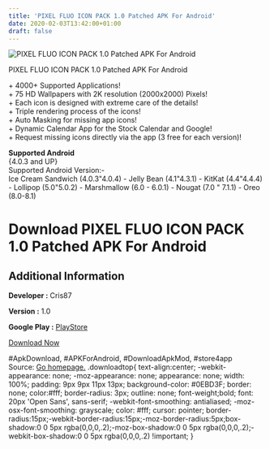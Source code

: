 ```yaml
---
title: 'PIXEL FLUO ICON PACK 1.0 Patched APK For Android'
date: 2020-02-03T13:42:00+01:00
draft: false
---
```


![PIXEL FLUO ICON PACK 1.0 Patched APK For Android](https://i0.wp.com/apkhome.net/wp-content/uploads/2018/12/PIXEL-FLUO-ICON-PACK-1.0.png "PIXEL FLUO ICON PACK 1.0 Patched APK For Android")

  

PIXEL FLUO ICON PACK 1.0 Patched APK For Android

\+ 4000+ Supported Applications!  
\+ 75 HD Wallpapers with 2K resolution (2000x2000) Pixels!  
\+ Each icon is designed with extreme care of the details!  
\+ Triple rendering process of the icons!  
\+ Auto Masking for missing app icons!  
\+ Dynamic Calendar App for the Stock Calendar and Google!  
\+ Request missing icons directly via the app (3 free for each version)!

**Supported Android**  
{4.0.3 and UP}  
Supported Android Version:-  
Ice Cream Sandwich (4.0.3"4.0.4) - Jelly Bean (4.1"4.3.1) - KitKat (4.4"4.4.4) - Lollipop (5.0"5.0.2) - Marshmallow (6.0 - 6.0.1) - Nougat (7.0 " 7.1.1) - Oreo (8.0-8.1)

Download PIXEL FLUO ICON PACK 1.0 Patched APK For Android
=========================================================

Additional Information
----------------------

**Developer :** Cris87

**Version :** 1.0

**Google Play :** [PlayStore](https://play.google.com/store/apps/details?id=com.cris87.pixel_fluo)

  

[Download Now](https://store4app.co/post/pixel-fluo-icon-pack-1-0-patched-apk-for-android_1573670631)

  
#ApkDownload, #APKForAndroid, #DownloadApkMod, #store4app  
Source: [Go homepage.](https://store4app.co/post/pixel-fluo-icon-pack-1-0-patched-apk-for-android_1573670631) .downloadtop{ text-align:center; -webkit-appearance: none; -moz-appearance: none; appearance: none; width: 100%; padding: 9px 9px 11px 13px; background-color: #0EBD3F; border: none; color:#fff; border-radius: 3px; outline: none; font-weight;bold; font: 20px 'Open Sans', sans-serif; -webkit-font-smoothing: antialiased; -moz-osx-font-smoothing: grayscale; color: #fff; cursor: pointer; border-radius:15px;-webkit-border-radius:15px;-moz-border-radius:5px;box-shadow:0 0 5px rgba(0,0,0,.2);-moz-box-shadow:0 0 5px rgba(0,0,0,.2);-webkit-box-shadow:0 0 5px rgba(0,0,0,.2) !important; }